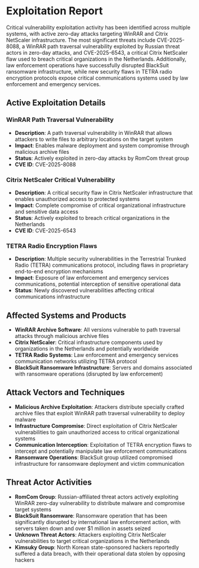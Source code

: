 # Exploitation Report

Critical vulnerability exploitation activity has been identified across multiple systems, with active zero-day attacks targeting WinRAR and Citrix NetScaler infrastructure. The most significant threats include CVE-2025-8088, a WinRAR path traversal vulnerability exploited by Russian threat actors in zero-day attacks, and CVE-2025-6543, a critical Citrix NetScaler flaw used to breach critical organizations in the Netherlands. Additionally, law enforcement operations have successfully disrupted BlackSuit ransomware infrastructure, while new security flaws in TETRA radio encryption protocols expose critical communications systems used by law enforcement and emergency services.

## Active Exploitation Details

### WinRAR Path Traversal Vulnerability
- **Description**: A path traversal vulnerability in WinRAR that allows attackers to write files to arbitrary locations on the target system
- **Impact**: Enables malware deployment and system compromise through malicious archive files
- **Status**: Actively exploited in zero-day attacks by RomCom threat group
- **CVE ID**: CVE-2025-8088

### Citrix NetScaler Critical Vulnerability
- **Description**: A critical security flaw in Citrix NetScaler infrastructure that enables unauthorized access to protected systems
- **Impact**: Complete compromise of critical organizational infrastructure and sensitive data access
- **Status**: Actively exploited to breach critical organizations in the Netherlands
- **CVE ID**: CVE-2025-6543

### TETRA Radio Encryption Flaws
- **Description**: Multiple security vulnerabilities in the Terrestrial Trunked Radio (TETRA) communications protocol, including flaws in proprietary end-to-end encryption mechanisms
- **Impact**: Exposure of law enforcement and emergency services communications, potential interception of sensitive operational data
- **Status**: Newly discovered vulnerabilities affecting critical communications infrastructure

## Affected Systems and Products

- **WinRAR Archive Software**: All versions vulnerable to path traversal attacks through malicious archive files
- **Citrix NetScaler**: Critical infrastructure components used by organizations in the Netherlands and potentially worldwide
- **TETRA Radio Systems**: Law enforcement and emergency services communication networks utilizing TETRA protocol
- **BlackSuit Ransomware Infrastructure**: Servers and domains associated with ransomware operations (disrupted by law enforcement)

## Attack Vectors and Techniques

- **Malicious Archive Exploitation**: Attackers distribute specially crafted archive files that exploit WinRAR path traversal vulnerability to deploy malware
- **Infrastructure Compromise**: Direct exploitation of Citrix NetScaler vulnerabilities to gain unauthorized access to critical organizational systems
- **Communication Interception**: Exploitation of TETRA encryption flaws to intercept and potentially manipulate law enforcement communications
- **Ransomware Operations**: BlackSuit group utilized compromised infrastructure for ransomware deployment and victim communication

## Threat Actor Activities

- **RomCom Group**: Russian-affiliated threat actors actively exploiting WinRAR zero-day vulnerability to distribute malware and compromise target systems
- **BlackSuit Ransomware**: Ransomware operation that has been significantly disrupted by international law enforcement action, with servers taken down and over $1 million in assets seized
- **Unknown Threat Actors**: Attackers exploiting Citrix NetScaler vulnerabilities to target critical organizations in the Netherlands
- **Kimsuky Group**: North Korean state-sponsored hackers reportedly suffered a data breach, with their operational data stolen by opposing hackers
